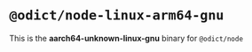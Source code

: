 # `@odict/node-linux-arm64-gnu`

This is the **aarch64-unknown-linux-gnu** binary for `@odict/node`
